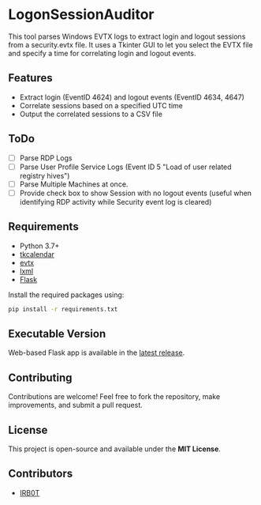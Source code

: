 # LogonSessionAuditor

This tool parses Windows EVTX logs to extract login and logout sessions from a security.evtx file. It uses a Tkinter GUI to let you select the EVTX file and specify a time for correlating login and logout events.

## Features

- Extract login (EventID 4624) and logout events (EventID 4634, 4647)
- Correlate sessions based on a specified UTC time
- Output the correlated sessions to a CSV file

## ToDo
- [ ] Parse RDP Logs
- [ ] Parse User Profile Service Logs (Event ID 5 "Load of user related registry hives")
- [ ] Parse Multiple Machines at once.
- [ ] Provide check box to show Session with no logout events (useful when identifying RDP activity while Security event log is cleared)

## Requirements

- Python 3.7+
- [tkcalendar](https://pypi.org/project/tkcalendar/)
- [evtx](https://pypi.org/project/evtx/)
- [lxml](https://pypi.org/project/lxml/)
- [Flask](https://pypi.org/project/flask/)

Install the required packages using:

```bash
pip install -r requirements.txt
```

## Executable Version
Web-based Flask app is available in the [latest release](https://github.com/0xHasanM/LogonSessionAuditor/releases).

## Contributing
Contributions are welcome! Feel free to fork the repository, make improvements, and submit a pull request.

## License
This project is open-source and available under the **MIT License**.

## Contributors
- [IRB0T](https://github.com/IRB0T)
